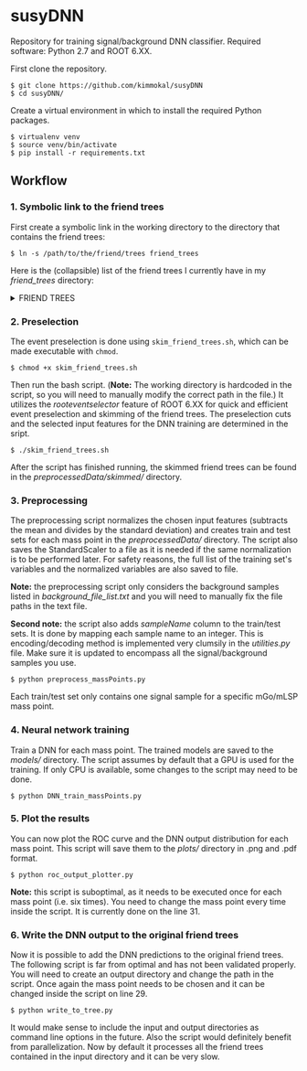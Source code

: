 # susyDNN

Repository for training signal/background DNN classifier. Required software: Python 2.7 and ROOT 6.XX.

First clone the repository.
```
$ git clone https://github.com/kimmokal/susyDNN
$ cd susyDNN/
```

Create a virtual environment in which to install the required Python packages.
```
$ virtualenv venv
$ source venv/bin/activate
$ pip install -r requirements.txt
```

## Workflow

### 1. Symbolic link to the friend trees

First create a symbolic link in the working directory to the directory that contains the friend trees:
```
$ ln -s /path/to/the/friend/trees friend_trees
```
Here is the (collapsible) list of the friend trees I currently have in my _friend_trees_ directory:
<details><summary>FRIEND TREES</summary>
<p>
  
```
evVarFriend_T1tttt_MiniAOD_15_10.root
evVarFriend_T1tttt_MiniAOD_19_01.root
evVarFriend_T1tttt_MiniAOD_19_08.root
evVarFriend_T1tttt_MiniAOD_19_10.root
evVarFriend_T1tttt_MiniAOD_22_01.root
evVarFriend_T1tttt_MiniAOD_22_08.root
evVarFriend_DYJetsToLL_M50_HT400to600.root
evVarFriend_DYJetsToLL_M50_HT600to800.root
evVarFriend_DYJetsToLL_M50_HT800to1200.root
evVarFriend_DYJetsToLL_M50_HT1200to2500.root
evVarFriend_DYJetsToLL_M50_HT2500toInf.root
evVarFriend_QCD_HT500to700.root
evVarFriend_QCD_HT700to1000.root
evVarFriend_QCD_HT1000to1500.root
evVarFriend_QCD_HT1500to2000.root
evVarFriend_QCD_HT2000toInf.root
evVarFriend_TBar_tch_powheg.root
evVarFriend_TBar_tWch_ext.root
evVarFriend_T_tch_powheg.root
evVarFriend_TTJets_DiLepton.root
evVarFriend_TTJets_LO_HT600to800_ext.root
evVarFriend_TTJets_LO_HT800to1200_ext.root
evVarFriend_TTJets_LO_HT1200to2500_ext.root
evVarFriend_TTJets_LO_HT2500toInf_ext.root
evVarFriend_TTJets_SingleLeptonFromTbar.root
evVarFriend_TTJets_SingleLeptonFromT.root
evVarFriend_TToLeptons_sch_amcatnlo.root
evVarFriend_T_tWch_ext.root
evVarFriend_WJetsToLNu_HT400to600.root
evVarFriend_WJetsToLNu_HT600to800.root
evVarFriend_WJetsToLNu_HT800to1200.root
evVarFriend_WJetsToLNu_HT1200to2500.root
evVarFriend_WJetsToLNu_HT2500toInf.root
```

**Note:** I renamed _evVarFriend_T1tttt_MiniAOD_19_01_v2.root_ to _evVarFriend_T1tttt_MiniAOD_19_01.root_ and removed _FRIEND_TOTAL_SIGNAL.root_

</p>
</details>

### 2. Preselection

The event preselection is done using `skim_friend_trees.sh`, which can be made executable with `chmod`.
```
$ chmod +x skim_friend_trees.sh
```
Then run the bash script. (**Note:** The working directory is hardcoded in the script, so you will need to manually modify the correct path in the file.) It utilizes the _rooteventselector_ feature of ROOT 6.XX for quick and efficient event preselection and skimming of the friend trees. The preselection cuts and the selected input features for the DNN training are determined in the sript.
```
$ ./skim_friend_trees.sh
```
After the script has finished running, the skimmed friend trees can be found in the _preprocessedData/skimmed/_ directory.


### 3. Preprocessing

The preprocessing script normalizes the chosen input features (subtracts the mean and divides by the standard deviation) and creates train and test sets for each mass point in the _preprocessedData/_ directory. The script also saves the StandardScaler to a file as it is needed if the same normalization is to be performed later. For safety reasons, the full list of the training set's variables and the normalized variables are also saved to file.

**Note:** the preprocessing script only considers the background samples listed in _background_file_list.txt_ and you will need to manually fix the file paths in the text file.

**Second note:** the script also adds _sampleName_ column to the train/test sets. It is done by mapping each sample name to an integer. This is encoding/decoding method is implemented very clumsily in the _utilities.py_ file. Make sure it is updated to encompass all the signal/background samples you use.
```
$ python preprocess_massPoints.py
```
Each train/test set only contains one signal sample for a specific mGo/mLSP mass point.

### 4. Neural network training

Train a DNN for each mass point. The trained models are saved to the _models/_ directory. The script assumes by default that a GPU is used for the training. If only CPU is available, some changes to the script may need to be done.
```
$ python DNN_train_massPoints.py
```

### 5. Plot the results

You can now plot the ROC curve and the DNN output distribution for each mass point. This script will save them to the _plots/_ directory in .png and .pdf format.
```
$ python roc_output_plotter.py
```
**Note:** this script is suboptimal, as it needs to be executed once for each mass point (i.e. six times). You need to change the mass point every time inside the script. It is currently done on the line 31.

### 6. Write the DNN output to the original friend trees

Now it is possible to add the DNN predictions to the original friend trees. The following script is far from optimal and has not been validated properly. You will need to create an output directory and change the path in the script. Once again the mass point needs to be chosen and it can be changed inside the script on line 29.
```
$ python write_to_tree.py
```
It would make sense to include the input and output directories as command line options in the future. Also the script would definitely benefit from parallelization. Now by default it processes all the friend trees contained in the input directory and it can be very slow.
